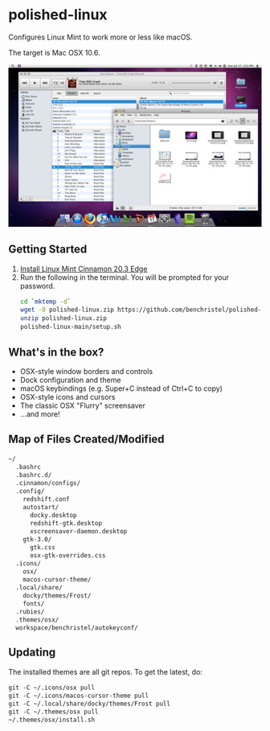 # polished-linux

Configures Linux Mint to work more or less like macOS.

The target is Mac OSX 10.6.

![screenshot](screenshot.png)

## Getting Started

1. [Install Linux Mint Cinnamon 20.3 Edge](https://www.linuxmint.com/edition.php?id=296)
1. Run the following in the terminal. You will be prompted for your password.
   ```bash
   cd `mktemp -d`
   wget -O polished-linux.zip https://github.com/benchristel/polished-linux/archive/refs/heads/main.zip
   unzip polished-linux.zip
   polished-linux-main/setup.sh
   ```

## What's in the box?

- OSX-style window borders and controls
- Dock configuration and theme
- macOS keybindings (e.g. Super+C instead of Ctrl+C to copy)
- OSX-style icons and cursors
- The classic OSX "Flurry" screensaver
- ...and more!

## Map of Files Created/Modified

```
~/
  .bashrc
  .bashrc.d/
  .cinnamon/configs/
  .config/
    redshift.conf
    autostart/
      docky.desktop
      redshift-gtk.desktop
      xscreensaver-daemon.desktop
    gtk-3.0/
      gtk.css
      osx-gtk-overrides.css
  .icons/
    osx/
    macos-cursor-theme/
  .local/share/
    docky/themes/Frost/
    fonts/
  .rubies/
  .themes/osx/
  workspace/benchristel/autokeyconf/
```

## Updating

The installed themes are all git repos. To get the latest, do:

```
git -C ~/.icons/osx pull
git -C ~/.icons/macos-cursor-theme pull
git -C ~/.local/share/docky/themes/Frost pull
git -C ~/.themes/osx pull
~/.themes/osx/install.sh
```